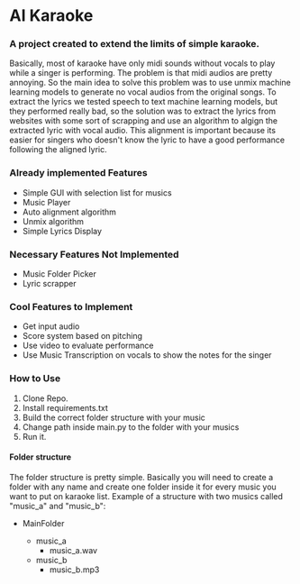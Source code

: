 # AI Karaoke

### A project created to extend the limits of simple karaoke. 

<p>Basically, most of karaoke have only midi sounds without vocals to play while a singer is performing.
The problem is that midi audios are pretty annoying. So the main idea to solve this problem was to use unmix machine learning models to generate no vocal audios from the 
original songs. To extract the lyrics we tested speech to text machine learning models, but they performed really bad, so the solution was to extract the lyrics from websites with some sort 
of scrapping and use an algorithm to algign the extracted lyric with vocal audio. This alignment is important because its easier for singers who doesn't know the lyric to have a good
performance following the aligned lyric.</p>

### Already implemented Features

<ul>
  <li>Simple GUI with selection list for musics</li>
  <li>Music Player</li>
  <li>Auto alignment algorithm</li>
  <li>Unmix algorithm</li>
  <li>Simple Lyrics Display</li>
</ul>

### Necessary Features Not Implemented

<ul>
  <li>Music Folder Picker</li>
  <li>Lyric scrapper</li>
</ul>

### Cool Features to Implement

<ul>
  <li>Get input audio</li>
  <li>Score system based on pitching</li>
  <li>Use video to evaluate performance</li>
  <li>Use Music Transcription on vocals to show the notes for the singer</li>
</ul>


### How to Use

<ol>
    <li>Clone Repo.</li>
    <li>Install requirements.txt</li>
    <li>Build the correct folder structure with your music</li>
    <li>Change path inside main.py to the folder with your musics</li>
    <li>Run it.</li>
</ol>

#### Folder structure
<p>The folder structure is pretty simple. Basically you will need to create a folder with any name and create one folder inside it for every music you want to put on karaoke list. Example of a structure with two musics called "music_a" and "music_b":</p>
<ul>
  <li>
  MainFolder
  </li>
  <ul>
      <li>music_a
      <ul>
          <li>music_a.wav</li>
      </ul>
      </li>
      <li>music_b
      <ul>
        <li>music_b.mp3</li>
        </ul>
    </li>
  </ul>
 </ul>


